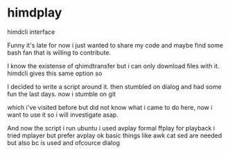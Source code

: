 himdplay
========

himdcli interface

Funny it's late for now i just wanted to share my code and maybe find some bash fan that is willing to contribute. 

I know the existense of qhimdtransfer but i can only download files with it. himdcli gives this same option so 

I decided to write a script around it. then stumbled on dialog and had some fun the last days. now i stumble on git 

which i've visited before but did not know what i came to do here, now i want to use it so i will investigate asap.


And now the script  i run ubuntu  i used avplay formal ffplay for playback i tried mplayer but prefer avplay ok
basic things like awk cat sed are needed but also bc is used and ofcource dialog 


